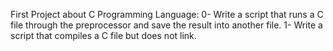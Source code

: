 First Project about C Programming Language:
0- Write a script that runs a C file through the preprocessor and save the result into another file. 
1- Write a script that compiles a C file but does not link.
